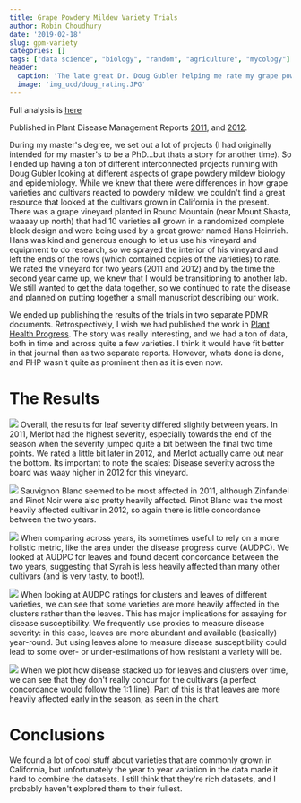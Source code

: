 ```yaml
---
title: Grape Powdery Mildew Variety Trials
author: Robin Choudhury
date: '2019-02-18'
slug: gpm-variety
categories: []
tags: ["data science", "biology", "random", "agriculture", "mycology"]
header:
  caption: 'The late great Dr. Doug Gubler helping me rate my grape powdery mildew trial in Shasta (Mt. Shasta is over his shoulder).'
  image: 'img_ucd/doug_rating.JPG'
---
```


Full analysis is [here](https://github.com/robchoudhury/grape_pm_pdmr)

Published in Plant Disease Management Reports [2011](https://www.plantmanagementnetwork.org/pub/trial/pdmr/volume9/abstracts/smf18.asp), and [2012](https://www.plantmanagementnetwork.org/pub/trial/pdmr/volume13/abstracts/pf051.asp).

During my master's degree, we set out a lot of projects (I had originally intended for my master's to be a PhD...but thats a story for another time). So I ended up having a ton of different interconnected projects running with Doug Gubler looking at different aspects of grape powdery mildew biology and epidemiology. While we knew that there were differences in how grape varieties and cultivars reacted to powdery mildew, we couldn't find a great resource that looked at the cultivars grown in California in the present. There was a grape vineyard planted in Round Mountain (near Mount Shasta, waaaay up north) that had 10 varieties all grown in a randomized complete block design and were being used by a great grower named Hans Heinrich. Hans was kind and generous enough to let us use his vineyard and equipment to do research, so we sprayed the interior of his vineyard and left the ends of the rows (which contained copies of the varieties) to rate. We rated the vineyard for two years (2011 and 2012) and by the time the second year came up, we knew that I would be transitioning to another lab. We still wanted to get the data together, so we continued to rate the disease and planned on putting together a small manuscript describing our work. 

We ended up publishing the results of the trials in two separate PDMR documents. Retrospectively, I wish we had published the work in [Plant Health Progress](https://www.plantmanagementnetwork.org/php/). The story was really interesting, and we had a ton of data, both in time and across quite a few varieties. I think it would have fit better in that journal than as two separate reports. However, whats done is done, and PHP wasn't quite as prominent then as it is even now.

# The Results

![](/img/img_ucd/leaf_severity.png)
Overall, the results for leaf severity differed slightly between years. In 2011, Merlot had the highest severity, especially towards the end of the season when the severity jumped quite a bit between the final two time points. We rated a little bit later in 2012, and Merlot actually came out near the bottom. Its important to note the scales: Disease severity across the board was waay higher in 2012 for this vineyard. 

![](/img/img_ucd/cluster_severity.png)
Sauvignon Blanc seemed to be most affected in 2011, although Zinfandel and Pinot Noir were also pretty heavily affected. Pinot Blanc was the most heavily affected cultivar in 2012, so again there is little concordance between the two years.

![](/img/img_ucd/audpc_leaf.png)
When comparing across years, its sometimes useful to rely on a more holistic metric, like the area under the disease progress curve (AUDPC). We looked at AUDPC for leaves and found decent concordance between the two years, suggesting that Syrah is less heavily affected than many other cultivars (and is very tasty, to boot!). 

![](/img/img_ucd/leaf_cluster_audpc_concordance.png)
When looking at AUDPC ratings for clusters and leaves of different varieties, we can see that some varieties are more heavily affected in the clusters rather than the leaves. This has major implications for assaying for disease susceptibility. We frequently use proxies to measure disease severity: in this case, leaves are more abundant and available (basically) year-round. But using leaves alone to measure disease susceptibility could lead to some over- or under-estimations of how resistant a variety will be.

![](/img/img_ucd/leaf_cluster_concordance.png)
When we plot how disease stacked up for leaves and clusters over time, we can see that they don't really concur for the cultivars (a perfect concordance would follow the 1:1 line). Part of this is that leaves are more heavily affected early in the season, as seen in the chart.

 
# Conclusions
We found a lot of cool stuff about varieties that are commonly grown in California, but unfortunately the year to year variation in the data made it hard to combine the datasets. I still think that they're rich datasets, and I probably haven't explored them to their fullest.
